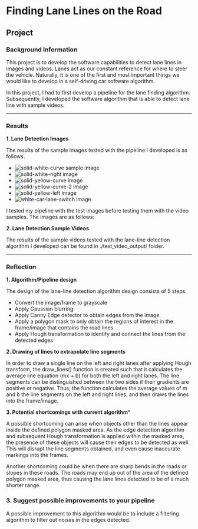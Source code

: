 # **Finding Lane Lines on the Road** 

## Project

### Background Information

This project is to develop the software capabilities to detect lane lines in images and videos. Lanes act as our constant reference for where to steer the vehicle. Naturally, it is one of the first and most important things we would like to develop in a self-driving car software algorithm.

In this project, I had to first develop a pipeline for the lane finding algorithm. Subsequently, I developed the software algorithm that is able to detect lane line with sample videos.

---

### Results

**1. Lane Detection Images**

The results of the sample images tested with the pipeline I developed is as follows.

* ![solid-white-curve sample image][image1]
* ![solid-white-right image][image2]
* ![solid-yellow-curve image][image3]
* ![solid-yellow-curve-2 image][image4]
* ![solid-yellow-left image][image5]
* ![white-car-lane-switch image][image6]


I tested my pipeline with the test images before testing them with the video samples. The images are as follows: 

[image1]: ./test_images/solidWhiteCurveprocessed.png (solid-white-curve sample image)
[image2]: ./test_images/solidWhiteRightprocessed.png (solid-white-right image)
[image3]: ./test_images/solidYellowCurveprocessed.png (solid-yellow-curve image)
[image4]: ./test_images/solidYellowCurve2processed.png (solid-yellow-curve-2 image)
[image5]: ./test_images/solidYellowLeftprocessed.png (solid-yellow-left imaged)
[image6]: ./test_images/whiteCarLaneSwitchprocessed.png (white-car-lane-switch image)

**2. Lane Detection Sample Videos**

The results of the sample videos tested with the lane-line detection algorithm I developed can be found in ./test_video_output/ folder.

---

### Reflection

**1. Algorithm/Pipeline design**

The design of the lane-line detection algorithm design consists of 5 steps. 
* Convert the image/frame to grayscale
* Apply Gaussian blurring
* Apply Canny Edge detector to obtain edges from the image
* Apply a polygon mask to only obtain the regions of interest in the frame/image that contains the road lines
* Apply Hough transformation to identify and connect the lines from the detected edges

**2. Drawing of lines to extrapolate line segments**

In order to draw a single line on the left and right lanes after applying Hough transform, the draw_lines() function is created such that it calculates the average line equation (mx + b) for both the left and right lanes. The line segments can be distinguished between the two sides if their gradients are positive or negative. Thus, the function calculates the average values of m and b the line segments on the left and right lines, and then draws the lines into the frame/image.

**3. Potential shortcomings with current algorithm***

A possible shortcoming can arise when objects other than the lines appear inside the defined polygon masked area. As the edge detection algorithm and subsequent Hough transformation is applied within the masked area, the presence of these objects will cause their edges to be detected as well. This will disrupt the line segments obtained, and even cause inaccurate markings into the frames.

Another shortcoming could be when there are sharp bends in the roads or slopes in these roads. The roads may end up out of the area of the defined polygon masked area, thus causing the lane lines detected to be of a much shorter range. 

### 3. Suggest possible improvements to your pipeline

A possible improvement to this algorithm would be to include a filtering algorithm to filter out noises in the edges detected.